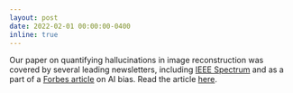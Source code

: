 ```yaml
---
layout: post
date: 2022-02-01 00:00:00-0400
inline: true
---
```


Our paper on quantifying hallucinations in image reconstruction was covered by several leading newsletters, including [IEEE Spectrum](https://spectrum.ieee.org/amp/ai-medical-imaging-false-structures-2656476144) and as a part of a [Forbes article](https://www.forbes.com/sites/lanceeliot/2022/08/24/ai-ethics-lucidly-questioning-this-whole-hallucinating-ai-popularized-trend-that-has-got-to-stop/?sh=7d65910f77df) on AI bias. Read the article [here](https://ieeexplore.ieee.org/abstract/document/9424044).
